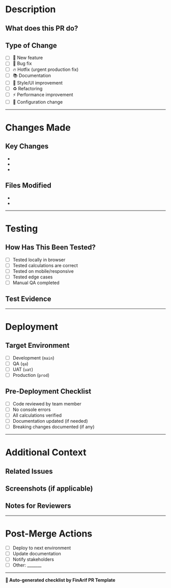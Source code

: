 # Description

## What does this PR do?
<!-- Briefly describe the changes in this pull request -->

## Type of Change
<!-- Mark the relevant option with an "x" -->
- [ ] 🚀 New feature
- [ ] 🐛 Bug fix
- [ ] 🔥 Hotfix (urgent production fix)
- [ ] 📚 Documentation
- [ ] 🎨 Style/UI improvement
- [ ] ♻️ Refactoring
- [ ] ⚡ Performance improvement
- [ ] 🔧 Configuration change

---

# Changes Made

## Key Changes
<!-- List the main changes in this PR -->
-
-
-

## Files Modified
<!-- List important files that were changed -->
-
-

---

# Testing

## How Has This Been Tested?
<!-- Describe the testing you performed -->
- [ ] Tested locally in browser
- [ ] Tested calculations are correct
- [ ] Tested on mobile/responsive
- [ ] Tested edge cases
- [ ] Manual QA completed

## Test Evidence
<!-- Add screenshots, test results, or links to deployed preview -->


---

# Deployment

## Target Environment
<!-- Mark which environment this is deploying to -->
- [ ] Development (`main`)
- [ ] QA (`qa`)
- [ ] UAT (`uat`)
- [ ] Production (`prod`)

## Pre-Deployment Checklist
- [ ] Code reviewed by team member
- [ ] No console errors
- [ ] All calculations verified
- [ ] Documentation updated (if needed)
- [ ] Breaking changes documented (if any)

---

# Additional Context

## Related Issues
<!-- Link any related issues, e.g., "Closes #123" or "Relates to #456" -->


## Screenshots (if applicable)
<!-- Add screenshots of UI changes -->


## Notes for Reviewers
<!-- Any specific areas you want reviewers to focus on? -->


---

# Post-Merge Actions
<!-- What needs to happen after this is merged? -->
- [ ] Deploy to next environment
- [ ] Update documentation
- [ ] Notify stakeholders
- [ ] Other: _______

---

**🤖 Auto-generated checklist by FinArif PR Template**

<!--
For CodeRabbit AI review commands, comment:
- @coderabbitai review - Full code review
- @coderabbitai summarize - Summary of changes
- @coderabbitai help - Show available commands
-->
